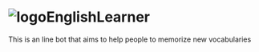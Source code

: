 # ![logo](LINE-logo.jpg=200)<!-- .element height="15%" width="15%" -->EnglishLearner
This is an line bot that aims to help people to memorize new vocabularies
